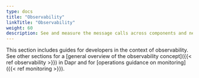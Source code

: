 ```yaml
---
type: docs
title: "Observability"
linkTitle: "Observability"
weight: 60
description: See and measure the message calls across components and networked services
---
```


This section includes guides for developers in the context of observability. See other sections for a [general overview of the observability concept]({{< ref observability >}}) in Dapr and for [operations guidance on monitoring]({{< ref monitoring >}}).
